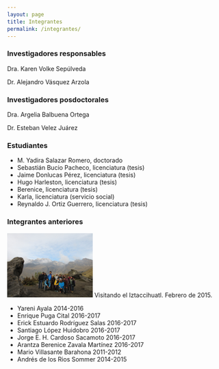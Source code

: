 ```yaml
---
layout: page
title: Integrantes
permalink: /integrantes/
---
```


### Investigadores responsables
Dra. Karen Volke Sepúlveda

Dr. Alejandro Vásquez Arzola

### Investigadores posdoctorales
Dra. Argelia Balbuena Ortega

Dr. Esteban Velez Juárez

### Estudiantes
* M. Yadira Salazar Romero, doctorado
* Sebastián Bucio Pacheco, licenciatura (tesis)
* Jaime Donlucas Pérez, licenciatura (tesis)
* Hugo Harleston, licenciatura (tesis)
* Berenice, licenciatura (tesis)
* Karla, licenciatura (servicio social)
* Reynaldo J. Ortiz Guerrero, licenciatura (tesis)

### Integrantes anteriores
<img src="/grupo2015.jpg" width="200">
Visitando el Iztaccihuatl. Febrero de 2015.

* Yareni Ayala 2014-2016
* Enrique Puga Cital 2016-2017
* Erick Estuardo Rodríguez Salas 2016-2017
* Santiago López Huidobro 2016-2017
* Jorge E. H. Cardoso Sacamoto 2016-2017
* Arantza Berenice Zavala Martínez 2016-2017
* Mario Villasante Barahona 2011-2012
* Andrés de los Rios Sommer 2014-2015


